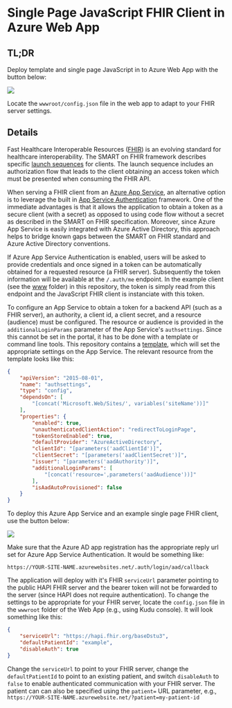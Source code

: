 # Single Page JavaScript FHIR Client in Azure Web App

## TL;DR
Deploy template and single page JavaScript in to Azure Web App with the button below:

<a href="https://transmogrify.azurewebsites.net/azuredeploy.json" target="_blank">
    <img src="http://azuredeploy.net/deploybutton.png"/>
</a>

Locate the `wwwroot/config.json` file in the web app to adapt to your FHIR server settings.

## Details
Fast Healthcare Interoperable Resources ([FHIR](https://hl7.org/fhir)) is an evolving standard for healthcare interoperability. The SMART on FHIR framework describes specific [launch sequences](http://hl7.org/fhir/smart-app-launch/) for clients. The launch sequence includes an authorization flow that leads to the client obtaining an access token which must be presented when consuming the FHIR API.

When serving a FHIR client from an [Azure App Service](https://azure.microsoft.com/en-us/services/app-service/), an alternative option is to leverage the built in [App Service Authentication](https://docs.microsoft.com/en-us/azure/app-service/app-service-authentication-overview) framework. One of the immediate advantages is that it allows the application to obtain a token as a secure client (with a secret) as opposed to using code flow without a secret as described in the SMART on FHIR specification. Moreover, since Azure App Service is easily integrated with Azure Active Directory, this approach helps to bridge known gaps between the SMART on FHIR standard and Azure Active Directory conventions. 

If Azure App Service Authentication is enabled, users will be asked to provide credentials and once signed in a token can be automatically obtained for a requested resource (a FHIR server). Subsequently the token information will be available at the `/.auth/me` endpoint. In the example client (see the [www](www/) folder) in this repository, the token is simply read from this endpoint and the JavaScript FHIR client is instanciate with this token.

To configure an App Service to obtain a token for a backend API (such as a FHIR server), an authority, a client id, a client secret, and a resource (audience) must be configured. The resource or audience is provided in the `additionalLoginParams` parameter of the App Service's `authsettings`. Since this cannot be set in the portal, it has to be done with a template or command line tools. This repository contains a [template](azuredeploy.json), which will set the appropriate settings on the App Service. The relevant resource from the template looks like this:

```json
{
    "apiVersion": "2015-08-01",
    "name": "authsettings",
    "type": "config",
    "dependsOn": [
        "[concat('Microsoft.Web/Sites/', variables('siteName'))]"
    ],
    "properties": {
        "enabled": true,
        "unauthenticatedClientAction": "redirectToLoginPage",
        "tokenStoreEnabled": true,
        "defaultProvider": "AzureActiveDirectory",
        "clientId": "[parameters('aadClientId')]",
        "clientSecret": "[parameters('aadClientSecret')]",
        "issuer": "[parameters('aadAuthority')]",
        "additionalLoginParams": [
            "[concat('resource=',parameters('aadAudience'))]"
        ],
        "isAadAutoProvisioned": false
    }
}        
```

To deploy this Azure App Service and an example single page FHIR client, use the button below:

<a href="https://transmogrify.azurewebsites.net/azuredeploy.json" target="_blank">
    <img src="http://azuredeploy.net/deploybutton.png"/>
</a>

Make sure that the Azure AD app registration has the appropriate reply url set for Azure App Service Authentication. It would be something like:

```
https://YOUR-SITE-NAME.azurewebsites.net/.auth/login/aad/callback
```

The application will deploy with it's FHIR `serviceUrl` parameter pointing to the public HAPI FHIR server and the bearer token will not be forwarded to the server (since HAPI does not require authentication). To change the settings to be appropriate for your FHIR server, locate the `config.json` file in the `wwwroot` folder of the Web App (e.g., using Kudu console). It will look something like this:

```json
{
    "serviceUrl": "https://hapi.fhir.org/baseDstu3",
    "defaultPatientId": "example",
    "disableAuth": true
}
```
Change the `serviceUrl` to point to your FHIR server, change the `defaultPatientId` to point to an existing patient, and switch `disableAuth` to `false` to enable authenticated communication with your FHIR server. The patient can can also be specified using the `patient=` URL parameter, e.g., `https://YOUR-SITE-NAME.azurewebsite.net/?patient=my-patient-id`

